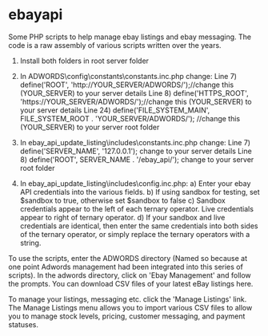 # ebayapi
Some PHP scripts to help manage ebay listings and ebay messaging. The code is a raw assembly of various scripts written over the years.

1. Install both folders in root server folder

2. In ADWORDS\config\constants\constants.inc.php change:
   Line 7)   define('ROOT', 'http://YOUR_SERVER/ADWORDS/');//change this (YOUR_SERVER) to your server details
	 Line 8)   define('HTTPS_ROOT', 'https://YOUR_SERVER/ADWORDS/');//change this (YOUR_SERVER) to your server details
   Line 24)  define('FILE_SYSTEM_MAIN', FILE_SYSTEM_ROOT . 'YOUR_SERVER/ADWORDS/'); //change this (YOUR_SERVER) to your server root folder

3. In ebay_api_update_listing\includes\constants.inc.php change:
   Line 7) define('SERVER_NAME', '127.0.0.1');  change to your server details
   Line 8) define('ROOT', SERVER_NAME . '/ebay_api/'); change to your server root folder
   
4. In ebay_api_update_listing\includes\config.inc.php:
    a) Enter your ebay API credentials into the various fields. 
    b) If using sandbox for testing, set $sandbox to true, otherwise set $sandbox to false
    c) Sandbox credentials appear to the left of each ternary operator. Live credentials appear to right of ternary operator. 
    d) If your sandbox and live credentials are identical, then enter the same credentials into both sides of the ternary operator,
        or simply replace the ternary operators with a string.

To use the scripts, enter the ADWORDS directory (Named so because at one point Adwords management had been integrated into this series
of scripts). In the adwords directory, click on 'Ebay Management' and follow the prompts. You can download CSV files of your latest
eBay listings here. 

To manage your listings, messaging etc. click the 'Manage Listings' link. The Manage Listings menu allows you to import various 
CSV files to allow you to manage stock levels, pricing, customer messaging, and payment statuses.

